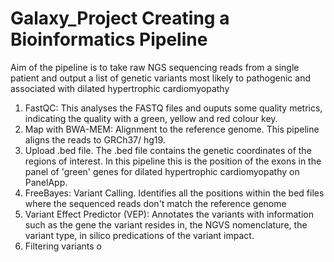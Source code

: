 # Galaxy_Project Creating a Bioinformatics Pipeline 

Aim of the pipeline is to take raw NGS sequencing reads from a single patient and output a list of genetic variants most likely to pathogenic and associated with dilated hypertrophic cardiomyopathy 

1. FastQC: This analyses the FASTQ files and ouputs some quality metrics, indicating the quality with a green, yellow and red colour key. 
2.  Map with BWA-MEM: Alignment to the reference genome. This pipeline aligns the reads to GRCh37/ hg19. 
3. Upload .bed file. The .bed file contains the genetic coordinates of the regions of interest. In this pipeline this is the position of the exons in the panel of 'green' genes for dilated hypertrophic cardiomyopathy on PanelApp. 
4. FreeBayes: Variant Calling. Identifies all the positions within the bed files where the sequenced reads don't match the reference genome 
5. Variant Effect Predictor (VEP): Annotates the variants with information such as the gene the variant resides in, the NGVS nomenclature, the variant type, in silico predications of the variant impact. 
6. Filtering variants o
